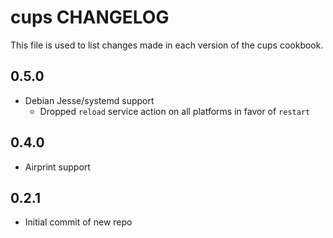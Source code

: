 cups CHANGELOG
==============

This file is used to list changes made in each version of the cups cookbook.

0.5.0
-----
- Debian Jesse/systemd support
  - Dropped `reload` service action on all platforms in favor of `restart`

0.4.0
-----
- Airprint support

0.2.1
-----
- Initial commit of new repo


